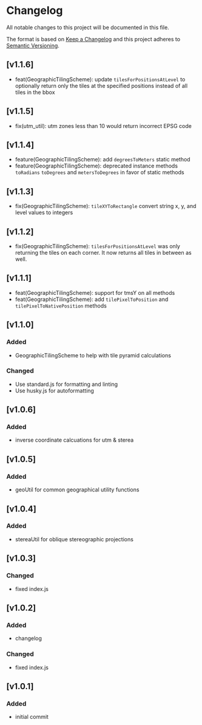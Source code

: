 # Changelog
All notable changes to this project will be documented in this file.

The format is based on [Keep a Changelog](http://keepachangelog.com/)
and this project adheres to [Semantic Versioning](http://semver.org/).

## [v1.1.6]
- feat(GeographicTilingScheme): update `tilesForPositionsAtLevel` to optionally return only
  the tiles at the specified positions instead of all tiles in the bbox

## [v1.1.5]
- fix(utm_util): utm zones less than 10 would return incorrect EPSG code

## [v1.1.4]
- feature(GeographicTilingScheme): add `degreesToMeters` static method
- feature(GeographicTilingScheme): deprecated instance methods `toRadians` `toDegrees` and `metersToDegrees` in favor of static methods

## [v1.1.3]
- fix(GeographicTilingScheme): `tileXYToRectangle` convert string x, y, and level values to integers

## [v1.1.2]
- fix(GeographicTilingScheme): `tilesForPositionsAtLevel` was only returning the tiles on each corner. It    now returns all tiles in between as well.

## [v1.1.1]
- feat(GeographicTilingScheme): support for tmsY on all methods
- feat(GeographicTilingScheme): add `tilePixelToPosition` and `tilePixelToNativePosition` methods

## [v1.1.0]
### Added
- GeographicTilingScheme to help with tile pyramid calculations
### Changed
- Use standard.js for formatting and linting
- Use husky.js for autoformatting

## [v1.0.6]
### Added
- inverse coordinate calcuations for utm & sterea

## [v1.0.5]
### Added
- geoUtil for common geographical utility functions

## [v1.0.4]
### Added
- stereaUtil for oblique stereographic projections

## [v1.0.3]
### Changed
- fixed index.js

## [v1.0.2]
### Added
- changelog

### Changed
- fixed index.js

## [v1.0.1]
### Added
- initial commit

[1.1.0]: https://github.com/skycatch/geo-util/compare/v1.1.0...v1.0.5
[1.0.5]: https://github.com/skycatch/geo-util/compare/v1.0.5...v1.0.4
[1.0.4]: https://github.com/skycatch/geo-util/compare/v1.0.4...v1.0.3
[1.0.3]: https://github.com/skycatch/geo-util/compare/v1.0.3...v1.0.2
[1.0.2]: https://github.com/skycatch/geo-util/compare/v1.0.2...v1.0.1
